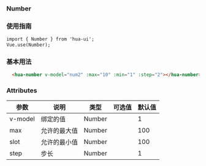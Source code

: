 ### Number

### 使用指南
```html
import { Number } from 'hua-ui';
Vue.use(Number);

```
### 基本用法
```html
  <hua-number v-model="num2" :max="10" :min="1" :step="2"></hua-number>
```
### Attributes

| 参数      | 说明    | 类型      | 可选值       | 默认值   |
|---------- |-------- |---------- |-------------  |-------- |
| v-model  | 绑定的值    | Number   |    |   1 |
| max  | 允许的最大值    | Number   | |   100|
| slot  | 允许的最小值    | Number   |  |   100 |
| step  | 步长    | Number   |  |   1 |
